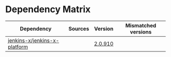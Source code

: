 # Dependency Matrix

Dependency | Sources | Version | Mismatched versions
---------- | ------- | ------- | -------------------
[jenkins-x/jenkins-x-platform](https://github.com/jenkins-x/jenkins-x-platform) |  | [2.0.910](https://github.com/jenkins-x/jenkins-x-platform/releases/tag/v2.0.910) | 
